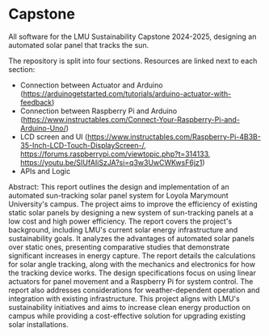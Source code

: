 # Capstone
All software for the LMU Sustainability Capstone 2024-2025, designing an automated solar panel that tracks the sun.

The repository is split into four sections. Resources are linked next to each section:
- Connection between Actuator and Arduino (https://arduinogetstarted.com/tutorials/arduino-actuator-with-feedback)
- Connection between Raspberry Pi and Arduino (https://www.instructables.com/Connect-Your-Raspberry-Pi-and-Arduino-Uno/)
- LCD screen and UI (https://www.instructables.com/Raspberry-Pi-4B3B-35-Inch-LCD-Touch-DisplayScreen-/, https://forums.raspberrypi.com/viewtopic.php?t=314133, https://youtu.be/SIUfAIiSzJA?si=q3w3UwCWKwsF6jz1)
- APIs and Logic

Abstract: This report outlines the design and implementation of an automated sun-tracking solar panel system for Loyola Marymount University's campus. The project aims to improve the efficiency of existing static solar panels by designing a new system of sun-tracking panels at a low cost and high power efficiency. The report covers the project's background, including LMU's current solar energy infrastructure and sustainability goals. It analyzes the advantages of automated solar panels over static ones, presenting comparative studies that demonstrate significant increases in energy capture. The report details the calculations for solar angle tracking, along with the mechanics and electronics for how the tracking device works. The design specifications focus on using linear actuators for panel movement and a Raspberry Pi for system control. The report also addresses considerations for weather-dependent operation and integration with existing infrastructure. This project aligns with LMU's sustainability initiatives and aims to increase clean energy production on campus while providing a cost-effective solution for upgrading existing solar installations.
